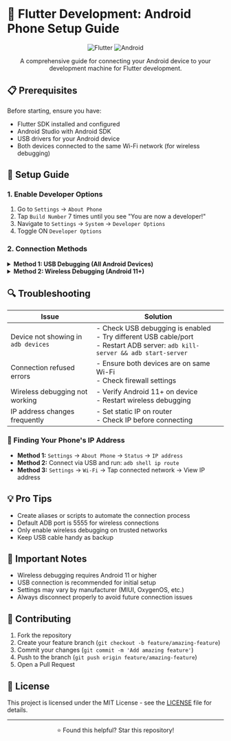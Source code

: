 # 📱 Flutter Development: Android Phone Setup Guide

<div align="center">

![Flutter](https://img.shields.io/badge/Flutter-02569B?style=for-the-badge&logo=flutter&logoColor=white)
![Android](https://img.shields.io/badge/Android-3DDC84?style=for-the-badge&logo=android&logoColor=white)

A comprehensive guide for connecting your Android device to your development machine for Flutter development.
</div>

## 📋 Prerequisites

Before starting, ensure you have:

- Flutter SDK installed and configured
- Android Studio with Android SDK
- USB drivers for your Android device
- Both devices connected to the same Wi-Fi network (for wireless debugging)

## 🚀 Setup Guide

### 1. Enable Developer Options

1. Go to `Settings` → `About Phone`
2. Tap `Build Number` 7 times until you see "You are now a developer!"
3. Navigate to `Settings` → `System` → `Developer Options`
4. Toggle ON `Developer Options`

### 2. Connection Methods

<details>
<summary><b>Method 1: USB Debugging (All Android Devices)</b></summary>

#### Step 1: Enable USB Debugging
1. Enable Developer Options (as shown above)
2. Turn on `USB debugging`
3. For Android 11+: Enable `Install via USB` and `Wireless debugging`

#### Step 2: Connect via USB
```bash
# Enable TCP/IP mode on port 5555
adb tcpip 5555

# Find your phone's IP address
# Settings → About Phone → Status → IP address
# Or run:
adb shell ip route

# Connect to your device via Wi-Fi
adb connect <PHONE_IP_ADDRESS>:5555

# Example:
adb connect 192.168.18.48:5555

# Verify connected devices
adb devices
```

#### Step 3: Verify Flutter Connection
```bash
flutter devices
```

Expected output:
```
List of devices attached
<device_id>    device
<PHONE_IP_ADDRESS>:5555    device
```

#### Step 4: Disconnect
```bash
adb disconnect <PHONE_IP_ADDRESS>:5555
```
</details>

<details>
<summary><b>Method 2: Wireless Debugging (Android 11+)</b></summary>

#### Step 1: Enable Wireless Debugging
1. Enable Developer Options
2. Turn on `Wireless debugging`
3. Note the IP address, port, and pairing code displayed on your phone

#### Step 2: Pair and Connect
```bash
# Pair with your device
adb pair <IP_ADDRESS>:<PAIRING_PORT>

# Example:
adb pair 192.168.1.105:43127

# Connect to your device
adb connect <IP_ADDRESS>:<DEBUG_PORT>

# Example:
adb connect 192.168.1.105:5555
```

#### Step 3: Verify Connection
```bash
adb devices
flutter devices
```

#### Step 4: Disconnect
```bash
adb disconnect <IP_ADDRESS>:5555
```
</details>

## 🔍 Troubleshooting

| Issue | Solution |
|-------|----------|
| Device not showing in `adb devices` | - Check USB debugging is enabled<br>- Try different USB cable/port<br>- Restart ADB server: `adb kill-server && adb start-server` |
| Connection refused errors | - Ensure both devices are on same Wi-Fi<br>- Check firewall settings |
| Wireless debugging not working | - Verify Android 11+ on device<br>- Restart wireless debugging |
| IP address changes frequently | - Set static IP on router<br>- Check IP before connecting |

### 🔎 Finding Your Phone's IP Address

- **Method 1:** `Settings` → `About Phone` → `Status` → `IP address`
- **Method 2:** Connect via USB and run: `adb shell ip route`
- **Method 3:** `Settings` → `Wi-Fi` → Tap connected network → View IP address

## 💡 Pro Tips

- Create aliases or scripts to automate the connection process
- Default ADB port is 5555 for wireless connections
- Only enable wireless debugging on trusted networks
- Keep USB cable handy as backup

## 📝 Important Notes

- Wireless debugging requires Android 11 or higher
- USB connection is recommended for initial setup
- Settings may vary by manufacturer (MIUI, OxygenOS, etc.)
- Always disconnect properly to avoid future connection issues

## 🤝 Contributing

1. Fork the repository
2. Create your feature branch (`git checkout -b feature/amazing-feature`)
3. Commit your changes (`git commit -m 'Add amazing feature'`)
4. Push to the branch (`git push origin feature/amazing-feature`)
5. Open a Pull Request

## 📄 License

This project is licensed under the MIT License - see the [LICENSE](LICENSE) file for details.

---

<div align="center">
⭐ Found this helpful? Star this repository!
</div>